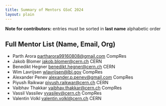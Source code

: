 ```yaml
---
title: Summary of Mentors GSoC 2024
layout: plain
---
```


**Note for contributors:** entries must be sorted in **last name** alphabetic order

## Full Mentor List (Name, Email, Org)
* Parth Arora [partharora99160808@gmail.com](mailto:partharora99160808@gmail.com) CompRes
* Jakob Blomer [jakob.blomer@cern.ch](mailto:jakob.blomer@cern.ch) CERN
* Benedikt Hegner [benedikt.hegner@cern.ch](mailto:benedikt.hegner@cern.ch) CERN
* Wim Lavrijsen [wlavrijsen@lbl.gov](mailto:wlavrijsen@lbl.gov) CompRes
* Alexander Penev [alexander.p.penev@gmail.com](mailto:alexander.p.penev@gmail.com) CompRes
* Piyush Raikwar [piyush.raikwar@cern.ch](mailto:piyush.raikwar@cern.ch) CERN
* Vaibhav Thakkar [vaibhav.thakkar@cern.ch](mailto:vaibhav.thakkar@cern.ch) CompRes
* Vassil Vassilev [vvasilev@cern.ch](mailto:vvasilev@cern.ch) CompRes
* Valentin Volkl [valentin.volkl@cern.ch](mailto:valentin.volkl@cern.ch) CERN
